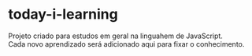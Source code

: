 # today-i-learning

Projeto criado para estudos em geral na linguahem de JavaScript.  
Cada novo aprendizado será adicionado aqui para fixar o conhecimento.  
  
  
